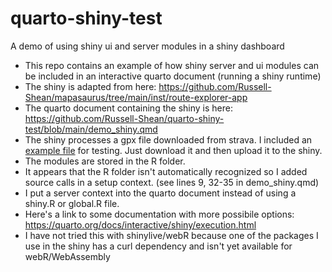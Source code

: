 # quarto-shiny-test
A demo of using shiny ui and server modules in a shiny dashboard          
         
- This repo contains an example of how shiny server and ui modules can be included in an interactive quarto document (running a shiny runtime)
- The shiny is adapted from here: https://github.com/Russell-Shean/mapasaurus/tree/main/inst/route-explorer-app
- The quarto document containing the shiny is here: https://github.com/Russell-Shean/quarto-shiny-test/blob/main/demo_shiny.qmd
- The shiny processes a gpx file downloaded from strava. I included an <a href="https://github.com/Russell-Shean/quarto-shiny-test/blob/main/753089014.gpx">example file</a> for testing. Just download it and then upload it to the shiny.
- The modules are stored in the R folder.
- It appears that the R folder isn't automatically recognized so I added source calls in a setup context. (see lines 9, 32-35 in demo_shiny.qmd)
- I put a server context into the quarto document instead of using a shiny.R or global.R file.
- Here's a link to some documentation with more possibile options: https://quarto.org/docs/interactive/shiny/execution.html
- I have not tried this with shinylive/webR because one of the packages I use in the shiny has a curl dependency and isn't yet available for webR/WebAssembly


